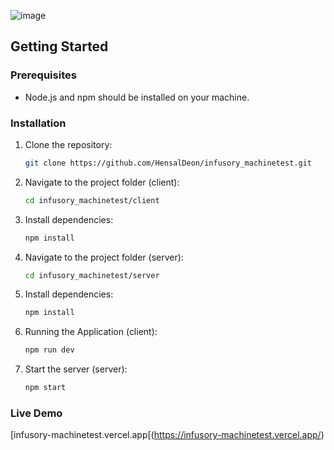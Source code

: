 ![image](https://github.com/HensalDeon/infusory_machinetest/assets/120702682/03ba7fe9-6f83-4e9b-93e3-7949ac665098)

## Getting Started

### Prerequisites

- Node.js and npm should be installed on your machine.

### Installation

1. Clone the repository:

   ```bash
   git clone https://github.com/HensalDeon/infusory_machinetest.git

2. Navigate to the project folder (client):
   ```bash
   cd infusory_machinetest/client

3. Install dependencies:
   ```bash
   npm install

4. Navigate to the project folder (server):
   ```bash
   cd infusory_machinetest/server

5. Install dependencies:
   ```bash
   npm install

4. Running the Application (client):
   ```bash
   npm run dev

5. Start the server (server):
   ```bash
   npm start
### Live Demo
[infusory-machinetest.vercel.app[(https://infusory-machinetest.vercel.app/)

